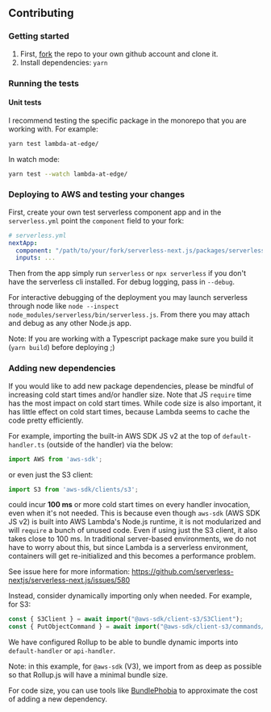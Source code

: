 ## Contributing

### Getting started

1. First, [fork](https://help.github.com/en/articles/fork-a-repo) the repo to your own github account and clone it.
2. Install dependencies: `yarn`

### Running the tests

#### Unit tests

I recommend testing the specific package in the monorepo that you are working with. For example:

```bash
yarn test lambda-at-edge/
```

In watch mode:

```bash
yarn test --watch lambda-at-edge/
```

### Deploying to AWS and testing your changes

First, create your own test serverless component app and in the `serverless.yml` point the `component` field to your fork:

```yml
# serverless.yml
nextApp:
  component: "/path/to/your/fork/serverless-next.js/packages/serverless-components/nextjs-component"
  inputs: ...
```

Then from the app simply run `serverless` or `npx serverless` if you don't have the serverless cli installed. For debug logging, pass in `--debug`.

For interactive debugging of the deployment you may launch serverless through node like `node --inspect node_modules/serverless/bin/serverless.js`. From there you may attach and debug as any other Node.js app.

Note: If you are working with a Typescript package make sure you build it (`yarn build`) before deploying ;)

### Adding new dependencies

If you would like to add new package dependencies, please be mindful of increasing cold start times and/or handler size. Note that JS `require` time has the most impact on cold start times. While code size is also important, it has little effect on cold start times, because Lambda seems to cache the code pretty efficiently.

For example, importing the built-in AWS SDK JS v2 at the top of `default-handler.ts` (outside of the handler) via the below:

```ts
import AWS from 'aws-sdk';
```

or even just the S3 client:

```ts
import S3 from 'aws-sdk/clients/s3';
```

could incur **100 ms** or more cold start times on every handler invocation, even when it's not needed. This is because even though `aws-sdk` (AWS SDK JS v2) is built into AWS Lambda's Node.js runtime, it is not modularized and will `require` a bunch of unused code. Even if using just the S3 client, it also takes close to 100 ms. In traditional server-based environments, we do not have to worry about this, but since Lambda is a serverless environment, containers will get re-initialized and this becomes a performance problem.

See issue here for more information: https://github.com/serverless-nextjs/serverless-next.js/issues/580

Instead, consider dynamically importing only when needed. For example, for S3:

```ts
const { S3Client } = await import("@aws-sdk/client-s3/S3Client");
const { PutObjectCommand } = await import("@aws-sdk/client-s3/commands/PutObjectCommand");
```

We have configured Rollup to be able to bundle dynamic imports into `default-handler` or `api-handler`.

Note: in this example, for `@aws-sdk` (V3), we import from as deep as possible so that Rollup.js will have a minimal bundle size.

For code size, you can use tools like [BundlePhobia](https://bundlephobia.com/) to approximate the cost of adding a new dependency.

